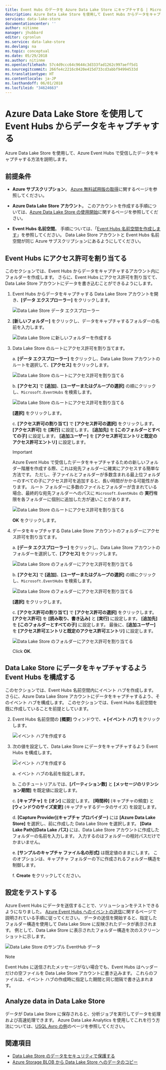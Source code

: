 ```yaml
---
title: Event Hubs のデータを Azure Data Lake Store にキャプチャする | Microsoft Docs
description: Azure Data Lake Store を使用して Event Hubs からデータをキャプチャします
services: data-lake-store
documentationcenter: ''
author: nitinme
manager: jhubbard
editor: cgronlun
ms.service: data-lake-store
ms.devlang: na
ms.topic: conceptual
ms.date: 05/29/2018
ms.author: nitinme
ms.openlocfilehash: 57c4d9ccc64c9644c3d333fad1262c997aeff5d1
ms.sourcegitcommit: 266fe4c2216c0420e415d733cd3abbf94994533d
ms.translationtype: HT
ms.contentlocale: ja-JP
ms.lasthandoff: 06/01/2018
ms.locfileid: "34624663"
---
```

# <a name="use-azure-data-lake-store-to-capture-data-from-event-hubs"></a>Azure Data Lake Store を使用して Event Hubs からデータをキャプチャする

Azure Data Lake Store を使用して、Azure Event Hubs で受信したデータをキャプチャする方法を説明します。

## <a name="prerequisites"></a>前提条件

* **Azure サブスクリプション**。 [Azure 無料試用版の取得](https://azure.microsoft.com/pricing/free-trial/)に関するページを参照してください。

* **Azure Data Lake Store アカウント**。 このアカウントを作成する手順については、[Azure Data Lake Store の使用開始](data-lake-store-get-started-portal.md)に関するページを参照してください。

*  **Event Hubs 名前空間**。 手順については、「[Event Hubs 名前空間を作成します](../event-hubs/event-hubs-create.md#create-an-event-hubs-namespace)」を参照してください。 Data Lake Store アカウントと Event Hubs 名前空間が同じ Azure サブスクリプションにあるようにしてください。


## <a name="assign-permissions-to-event-hubs"></a>Event Hubs にアクセス許可を割り当てる

このセクションでは、Event Hubs からデータをキャプチャするアカウント内にフォルダーを作成します。 さらに、Event Hubs にアクセス許可を割り当てて、Data Lake Store アカウントにデータを書き込むことができるようにします。 

1. Event Hubs からデータをキャプチャする Data Lake Store アカウントを開き、**[データ エクスプローラー]** をクリックします。

    ![Data Lake Store データ エクスプローラー](./media/data-lake-store-archive-eventhub-capture/data-lake-store-open-data-explorer.png "Data Lake Store データ エクスプローラー")

2.  **[新しいフォルダー]** をクリックし、データをキャプチャするフォルダーの名前を入力します。

    ![Data Lake Store に新しいフォルダーを作成する](./media/data-lake-store-archive-eventhub-capture/data-lake-store-create-new-folder.png "Data Lake Store に新しいフォルダーを作成する")

3. Data Lake Store のルートにアクセス許可を割り当てます。 

    a. **[データ エクスプローラー]** をクリックし、Data Lake Store アカウントのルートを選択して、**[アクセス]** をクリックします。

    ![Data Lake Store のルートにアクセス許可を割り当てる](./media/data-lake-store-archive-eventhub-capture/data-lake-store-assign-permissions-to-root.png "Data Lake Store のルートにアクセス許可を割り当てる")

    b. **[アクセス]** で **[追加]**、**[ユーザーまたはグループの選択]** の順にクリックし、`Microsoft.EventHubs` を検索します。 

    ![Data Lake Store のルートにアクセス許可を割り当てる](./media/data-lake-store-archive-eventhub-capture/data-lake-store-assign-eventhub-sp.png "Data Lake Store のルートにアクセス許可を割り当てる")
    
    **[選択]** をクリックします。

    c. **[アクセス許可の割り当て]** で **[アクセス許可の選択]** をクリックします。 **[アクセス許可]** を **[実行]** に設定します。 **[追加先]** を **[このフォルダーとすべての子]** に設定します。 **[追加ユーザー]** を **[アクセス許可エントリと既定のアクセス許可エントリ]** に設定します。

    > [!IMPORTANT]
    > Azure Event Hubs で受信したデータをキャプチャするための新しいフォルダー階層を作成する際、これは宛先フォルダーに確実にアクセスする簡単な方法です。  ただし、子ファイルとフォルダーが多数含まれる最上位フォルダーのすべての子にアクセス許可を追加すると、長い時間がかかる可能性があります。  ルート フォルダーに多数のファイルとフォルダーが含まれている場合、最終的な宛先フォルダーへのパスに `Microsoft.EventHubs` の **実行**権限を各フォルダーに個別に追加した方が速いことがあります。 

    ![Data Lake Store のルートにアクセス許可を割り当てる](./media/data-lake-store-archive-eventhub-capture/data-lake-store-assign-eventhub-sp1.png "Data Lake Store のルートにアクセス許可を割り当てる")

    **OK** をクリックします。

4. データをキャプチャする Data Lake Store アカウントのフォルダーにアクセス許可を割り当てます。

    a. **[データ エクスプローラー]** をクリックし、Data Lake Store アカウントのフォルダーを選択して、**[アクセス]** をクリックします。

    ![Data Lake Store のフォルダーにアクセス許可を割り当てる](./media/data-lake-store-archive-eventhub-capture/data-lake-store-assign-permissions-to-folder.png "Data Lake Store のフォルダーにアクセス許可を割り当てる")

    b. **[アクセス]** で **[追加]**、**[ユーザーまたはグループの選択]** の順にクリックし、`Microsoft.EventHubs` を検索します。 

    ![Data Lake Store のフォルダーにアクセス許可を割り当てる](./media/data-lake-store-archive-eventhub-capture/data-lake-store-assign-eventhub-sp.png "Data Lake Store のフォルダーにアクセス許可を割り当てる")
    
    **[選択]** をクリックします。

    c. **[アクセス許可の割り当て]** で **[アクセス許可の選択]** をクリックします。 **[アクセス許可]** を **[読み取り、書き込み]** と **[実行]** に設定します。 **[追加先]** を **[このフォルダーとすべての子]** に設定します。 最後に、**[追加ユーザー]** を **[アクセス許可エントリと既定のアクセス許可エントリ]** に設定します。

    ![Data Lake Store のフォルダーにアクセス許可を割り当てる](./media/data-lake-store-archive-eventhub-capture/data-lake-store-assign-eventhub-sp-folder.png "Data Lake Store のフォルダーにアクセス許可を割り当てる")
    
    Click **OK**. 

## <a name="configure-event-hubs-to-capture-data-to-data-lake-store"></a>Data Lake Store にデータをキャプチャするよう Event Hubs を構成する

このセクションでは、Event Hubs 名前空間内にイベント ハブを作成します。 さらに、Azure Data Lake Store アカウントにデータをキャプチャするよう、そのイベント ハブを構成します。 このセクションでは、Event Hubs 名前空間を既に作成していることを前提としています。

2. Event Hubs 名前空間の **[概要]** ウィンドウで、**+ [イベント ハブ]** をクリックします。

    ![イベント ハブを作成する](./media/data-lake-store-archive-eventhub-capture/data-lake-store-create-event-hub.png "イベント ハブを作成する")

3. 次の値を設定して、Data Lake Store にデータをキャプチャするよう Event Hubs を構成します。

    ![イベント ハブを作成する](./media/data-lake-store-archive-eventhub-capture/data-lake-store-configure-eventhub.png "イベント ハブを作成する")

    a. イベント ハブの名前を指定します。
    
    b. このチュートリアルでは、**[パーティション数]** と **[メッセージのリテンション期間]** を既定値に設定します。
    
    c. **[キャプチャ]** を **[オン]** に設定します。 **[時間枠]** (キャプチャの頻度) と **[ウィンドウのサイズ変更]** (キャプチャするデータのサイズ) を設定します。 
    
    d. **[Capture Provider]\(キャプチャ プロバイダー\)** には **[Azure Data Lake Store]** を選択し、前に作成した Data Lake Store を選択します。 **[Data Lake Path]\(Data Lake パス\)** には、Data Lake Store アカウントに作成したフォルダーの名前を入力します。 入力するのはフォルダーの相対パスだけでかまいません。

    e. **[サンプルのキャプチャ ファイル名の形式]** は既定値のままにします。 このオプションは、キャプチャ フォルダーの下に作成されるフォルダー構造を制御します。

    f. **Create** をクリックしてください。

## <a name="test-the-setup"></a>設定をテストする

Azure Event Hubs にデータを送信することで、ソリューションをテストできるようになりました。 [Azure Event Hubs へのイベントの送信](../event-hubs/event-hubs-dotnet-framework-getstarted-send.md)に関するページで説明されている手順に従ってください。 データの送信を開始すると、指定したフォルダー構造を使用して Data Lake Store に反映されたデータが表示されます。 例として、Data Lake Store に表示されたフォルダー構造を次のスクリーンショットに示します。

![Data Lake Store のサンプル EventHub データ](./media/data-lake-store-archive-eventhub-capture/data-lake-store-eventhub-data-sample.png "Data Lake Store のサンプル EventHub データ")

> [!NOTE]
> Event Hubs に送信されたメッセージがない場合でも、Event Hubs はヘッダーだけの空ファイルを Data Lake Store アカウントに書き込みます。 これらのファイルは、イベント ハブの作成時に指定した期間と同じ間隔で書き込まれます。
> 
>

## <a name="analyze-data-in-data-lake-store"></a>Analyze data in Data Lake Store

データが Data Lake Store に保存されると、分析ジョブを実行してデータを処理および高速処理できます。 Azure Data Lake Analytics を使用してこれを行う方法については、[USQL Avro の例](https://github.com/Azure/usql/tree/master/Examples/AvroExamples)のページを参照してください。
  

## <a name="see-also"></a>関連項目
* [Data Lake Store のデータをセキュリティで保護する](data-lake-store-secure-data.md)
* [Azure Storage BLOB から Data Lake Store へのデータのコピー](data-lake-store-copy-data-azure-storage-blob.md)
